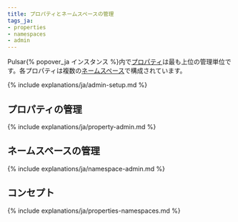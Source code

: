 ```yaml
---
title: プロパティとネームスペースの管理
tags_ja:
- properties
- namespaces
- admin
---
```


Pulsar{% popover_ja インスタンス %}内で[プロパティ](#プロパティ)は最も上位の管理単位です。各プロパティは複数の[ネームスペース](#ネームスペース)で構成されています。

{% include explanations/ja/admin-setup.md %}

## プロパティの管理

{% include explanations/ja/property-admin.md %}

## ネームスペースの管理

{% include explanations/ja/namespace-admin.md %}

## コンセプト

{% include explanations/ja/properties-namespaces.md %}
